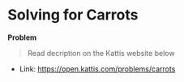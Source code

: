 # Solving for Carrots

**Problem**
>Read decription on the Kattis website below

- Link: https://open.kattis.com/problems/carrots